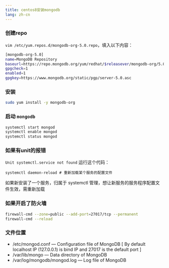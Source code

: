 ```yaml
---
title: centos8安装mongodb
lang: zh-cn
---
```


### 创建repo

``vim /etc/yum.repos.d/mongodb-org-5.0.repo``，填入以下内容：

``` bash
[mongodb-org-5.0]
name=MongoDB Repository
baseurl=https://repo.mongodb.org/yum/redhat/$releasever/mongodb-org/5.0/x86_64/
gpgcheck=1
enabled=1
gpgkey=https://www.mongodb.org/static/pgp/server-5.0.asc
```

### 安装

``` bash
sudo yum install -y mongodb-org
```

### 启动 ``mongodb``

``` bash
systemctl start mongod
systemctl enable mongod
systemctl status mongod
```

### 如果有unit的报错

``Unit systemctl.service not found``
运行这个代码：

```
systemctl daemon-reload # 重新加载某个服务的配置文件
```

如果新安装了一个服务，归属于 systemctl 管理，想让新服务的服务程序配置文件生效，需重新加载

### 如果开启了防火墙

``` bash
firewall-cmd --zone=public --add-port=27017/tcp --permanent
firewall-cmd --reload
```

### 文件位置

- /etc/mongod.conf — Configuration file of MongoDB [ By default localhost IP  (127.0.0.1) is bind IP and 27017 is the default port ]
- /var/lib/mongo  — Data directory of MongoDB
- /var/log/mongodb/mongod.log  — Log file of MongoDB
